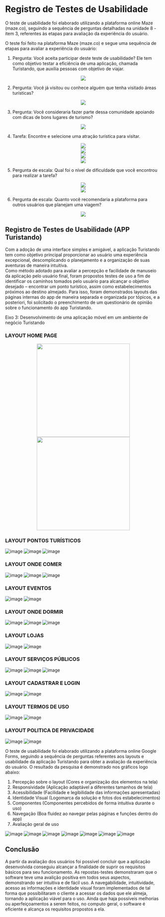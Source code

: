 # Registro de Testes de Usabilidade

O teste de usabilidade foi elaborado utilizando a plataforma online Maze (maze.co), seguindo a sequência de perguntas detalhadas na unidade 8 - item 3, referentes às etapas para avaliação da experiência do usuário. 

O teste foi feito na plataforma Maze (maze.co) e segue uma sequência de etapas para avaliar a experiência do usuário: 

1. Pergunta: Você aceita participar deste teste de usabilidade? Ele tem como objetivo testar a eficiência de uma aplicação, chamada Turistando, que auxilia pessoas com objetivo de viajar. 

<div align="center">
<img src="https://user-images.githubusercontent.com/102244252/236699830-e1c2da5c-7e3f-43d6-a85d-bb4c1199d793.png">  
</div>

2. Pergunta: Você já visitou ou conhece alguém que tenha visitado áreas turísticas? 

<div align="center">
<img src="https://user-images.githubusercontent.com/102244252/236699854-c1c709aa-6950-42ee-b601-6c9d77e03385.png">  
</div>

3. Pergunta: Você consideraria fazer parte dessa comunidade apoiando com dicas de bons lugares de turismo? 

<div align="center">
<img src="https://user-images.githubusercontent.com/102244252/236699872-f1f83775-1d44-4645-b9ff-f77e8502d41b.png">  
</div>

4. Tarefa: Encontre e selecione uma atração turística para visitar. 

<div align="center">
<img src="https://user-images.githubusercontent.com/102244252/236699895-ec5a00d4-66f3-4a59-a161-ae7245bc5263.png">  
</div>

<div align="center">
<img src="https://user-images.githubusercontent.com/102244252/236699911-f874a297-ded4-42ed-9463-5920e3a0c384.png">  
</div>

<div align="center">
<img src="https://user-images.githubusercontent.com/102244252/236699920-7870fbae-141c-4fc1-b5a0-33945a313fdd.png">  
</div>

<div align="center">
<img src="https://user-images.githubusercontent.com/102244252/236699929-4ffe9afc-2259-4c24-9d8c-b507d8ad18ee.png">  
</div>

5. Pergunta de escala: Qual foi o nível de dificuldade que você encontrou para realizar a tarefa? 

<div align="center">
<img src="https://user-images.githubusercontent.com/102244252/236699953-74d4dbf4-17a9-4153-aa36-d9c95b8e2222.png">  
</div>

<div align="center">
<img src="https://user-images.githubusercontent.com/102244252/236699961-45abf20d-afd7-4006-bb4d-e85e7a08c72a.png">  
</div>

6. Pergunta de escala: Quanto você recomendaria a plataforma para outros usuários que planejam uma viagem? 

<div align="center">
<img src="https://user-images.githubusercontent.com/102244252/236699980-91981003-16c5-4e90-adb5-f4469545808c.png">  
</div>

## Registro de Testes de Usabilidade (APP Turistando)

Com a adoção de uma interface simples e amigável, a aplicação Turistando tem como objetivo principal proporcionar ao usuário uma experiência excepcional, descomplicando o planejamento e a organização de suas aventuras de maneira intuitiva.                        
Como método adotado para avaliar a percepção e facilidade de manuseio da aplicação pelo usuário final, foram propostos testes de uso a fim de identificar os caminhos tomados pelo usuário para alcançar o objetivo desejado – encontrar um ponto turístico, assim como estabelecimentos próximos ao destino almejado. Para isso, foram demonstrados layouts das páginas internas do app de maneira separada e organizada por tópicos, e a posteriori, foi solicitado o preenchimento de um questionário de opinião sobre o funcionamento do app Turistando.

Eixo 3: Desenvolvimento de uma aplicação móvel em um ambiente de negócio Turistando

### LAYOUT HOME PAGE

<div align="center">
<img src="https://github.com/ICEI-PUC-Minas-PMV-ADS/pmv-ads-2023-1-e3-proj-mov-t4-turistando/assets/103782980/225cb0f0-94e2-4a49-bc2c-fb9326ec8072" width="300px"> 

<img src="https://github.com/ICEI-PUC-Minas-PMV-ADS/pmv-ads-2023-1-e3-proj-mov-t4-turistando/assets/103782980/06ce9dbe-fdd9-475f-87a1-76c5ed5f02bb" width="300px"> 
</div>

### LAYOUT PONTOS TURÍSTICOS

![image](https://github.com/ICEI-PUC-Minas-PMV-ADS/pmv-ads-2023-1-e3-proj-mov-t4-turistando/assets/103782980/76b03c8a-4121-46a5-bb10-d1f3163b8a29)
![image](https://github.com/ICEI-PUC-Minas-PMV-ADS/pmv-ads-2023-1-e3-proj-mov-t4-turistando/assets/103782980/e5052c14-a297-415a-bf06-3de7422d947b)
![image](https://github.com/ICEI-PUC-Minas-PMV-ADS/pmv-ads-2023-1-e3-proj-mov-t4-turistando/assets/103782980/f1ee474c-0991-4bc7-9d28-e933074ef59c)

### LAYOUT ONDE COMER

![image](https://github.com/ICEI-PUC-Minas-PMV-ADS/pmv-ads-2023-1-e3-proj-mov-t4-turistando/assets/103782980/9a3c036e-5aea-499c-96f7-8b9e3fdb81d6)
![image](https://github.com/ICEI-PUC-Minas-PMV-ADS/pmv-ads-2023-1-e3-proj-mov-t4-turistando/assets/103782980/601390f9-0db5-4c15-90c3-6add637f2194)
![image](https://github.com/ICEI-PUC-Minas-PMV-ADS/pmv-ads-2023-1-e3-proj-mov-t4-turistando/assets/103782980/f898ed0a-75da-43da-9faf-62cee85e935d)

### LAYOUT EVENTOS

![image](https://github.com/ICEI-PUC-Minas-PMV-ADS/pmv-ads-2023-1-e3-proj-mov-t4-turistando/assets/103782980/03d0498a-023d-4298-a80b-85990c50ab7f)
![image](https://github.com/ICEI-PUC-Minas-PMV-ADS/pmv-ads-2023-1-e3-proj-mov-t4-turistando/assets/103782980/5bfc41a4-0353-47de-b20f-d2ffdbb1b0c8)

### LAYOUT ONDE DORMIR

![image](https://github.com/ICEI-PUC-Minas-PMV-ADS/pmv-ads-2023-1-e3-proj-mov-t4-turistando/assets/103782980/cba1b51e-28cb-46dc-b081-6a5983ceb1be)
![image](https://github.com/ICEI-PUC-Minas-PMV-ADS/pmv-ads-2023-1-e3-proj-mov-t4-turistando/assets/103782980/1fdbf72a-7b42-45c5-95c8-533bbd9d8937)
![image](https://github.com/ICEI-PUC-Minas-PMV-ADS/pmv-ads-2023-1-e3-proj-mov-t4-turistando/assets/103782980/0798ccb6-2198-4e86-ba55-bea090f0c762)

### LAYOUT LOJAS

![image](https://github.com/ICEI-PUC-Minas-PMV-ADS/pmv-ads-2023-1-e3-proj-mov-t4-turistando/assets/103782980/1e2193d3-7722-4a76-92f2-b9f22d4dcb06)
![image](https://github.com/ICEI-PUC-Minas-PMV-ADS/pmv-ads-2023-1-e3-proj-mov-t4-turistando/assets/103782980/e996b84a-b4c9-4b03-9ae0-7b6a14eb8bff)

### LAYOUT SERVIÇOS PÚBLICOS

![image](https://github.com/ICEI-PUC-Minas-PMV-ADS/pmv-ads-2023-1-e3-proj-mov-t4-turistando/assets/103782980/7838e4ff-4900-4bec-8ef0-d97ca6ceb95b)
![image](https://github.com/ICEI-PUC-Minas-PMV-ADS/pmv-ads-2023-1-e3-proj-mov-t4-turistando/assets/103782980/59df94af-874c-469a-9786-eb405fb54488)
![image](https://github.com/ICEI-PUC-Minas-PMV-ADS/pmv-ads-2023-1-e3-proj-mov-t4-turistando/assets/103782980/9d78dc5d-5a28-4dff-8be4-992dd6700674)

### LAYOUT CADASTRAR E LOGIN

![image](https://github.com/ICEI-PUC-Minas-PMV-ADS/pmv-ads-2023-1-e3-proj-mov-t4-turistando/assets/103782980/cd208e3a-e37d-4a9f-8634-db0b2e132c00)
![image](https://github.com/ICEI-PUC-Minas-PMV-ADS/pmv-ads-2023-1-e3-proj-mov-t4-turistando/assets/103782980/4e900f4b-a789-4c1e-b328-15fdb210ef08)

### LAYOUT TERMOS DE USO

![image](https://github.com/ICEI-PUC-Minas-PMV-ADS/pmv-ads-2023-1-e3-proj-mov-t4-turistando/assets/103782980/3b0e7314-4e31-4b2d-b1e4-ce383efa3281)
![image](https://github.com/ICEI-PUC-Minas-PMV-ADS/pmv-ads-2023-1-e3-proj-mov-t4-turistando/assets/103782980/795ea0cf-87af-4ce1-9223-d36c6923647f)

### LAYOUT POLITICA DE PRIVACIDADE

![image](https://github.com/ICEI-PUC-Minas-PMV-ADS/pmv-ads-2023-1-e3-proj-mov-t4-turistando/assets/103782980/b580c094-3907-4f29-99ea-95a7cf2675a3)
![image](https://github.com/ICEI-PUC-Minas-PMV-ADS/pmv-ads-2023-1-e3-proj-mov-t4-turistando/assets/103782980/63f99bf8-4ff6-403a-ae9a-12c1618ef77f)

O teste de usabilidade foi elaborado utilizando a plataforma online Google Forms, seguindo a sequência de perguntas referentes aos layouts e usabilidade da aplicação Turistando para obter a avaliação da experiência do usuário. O resultado da pesquisa é demonstrado nos gráficos logo abaixo:

1. Percepção sobre o layout (Cores e organização dos elementos na tela)
2. Responsividade (Aplicação adaptável a diferentes tamanhos de tela)
3. Acessibilidade (Facilidade e legibilidade das informações apresentadas)
4. Identidade Visual (Logomarca da solução e fotos dos estabelecimentos)
5. Componentes (Componentes percebidos de forma intuitiva durante o uso)
6. Navegação (Boa fluidez ao navegar pelas páginas e funções dentro do app)
7. Avaliação geral de uso


![image](https://github.com/ICEI-PUC-Minas-PMV-ADS/pmv-ads-2023-1-e3-proj-mov-t4-turistando/assets/102244252/732b7883-9ebe-4d51-8a76-a2d60582836c)
![image](https://github.com/ICEI-PUC-Minas-PMV-ADS/pmv-ads-2023-1-e3-proj-mov-t4-turistando/assets/102244252/09a8ef16-8907-47a7-80ed-7fc8564bf9e8)
![image](https://github.com/ICEI-PUC-Minas-PMV-ADS/pmv-ads-2023-1-e3-proj-mov-t4-turistando/assets/102244252/17c2a560-a92b-441a-81a4-c3c9194437c8)
![image](https://github.com/ICEI-PUC-Minas-PMV-ADS/pmv-ads-2023-1-e3-proj-mov-t4-turistando/assets/102244252/8f792379-e3d3-4e83-baa0-59df270499d8)
![image](https://github.com/ICEI-PUC-Minas-PMV-ADS/pmv-ads-2023-1-e3-proj-mov-t4-turistando/assets/102244252/caf4a195-c318-436a-9080-272a39559363)
![image](https://github.com/ICEI-PUC-Minas-PMV-ADS/pmv-ads-2023-1-e3-proj-mov-t4-turistando/assets/102244252/68533ad1-e9b1-4a05-b930-f6f43c6cda1a)
![image](https://github.com/ICEI-PUC-Minas-PMV-ADS/pmv-ads-2023-1-e3-proj-mov-t4-turistando/assets/102244252/49428baf-8227-4bd2-bc7c-e6d39cc97859)

## Conclusão

A partir da avaliação dos usuários foi possível concluir que a aplicação desenvolvida conseguiu alcançar a finalidade de suprir os requisitos básicos para seu funcionamento. As repostas-testes demonstraram que o software teve uma avalição positiva em todos seus aspectos, demonstrando ser intuitiva e de fácil uso. A navegabilidade, intuitividade, acesso as informações e identidade visual foram implementados de tal forma que possibilitaram o cliente a acessar os dados que ele almeja, tornando a aplicação viável para o uso. Ainda que haja possíveis melhorias ou aperfeiçoamentos a serem feitos, no computo geral, o software é eficiente e alcança os requisitos propostos a ela.
